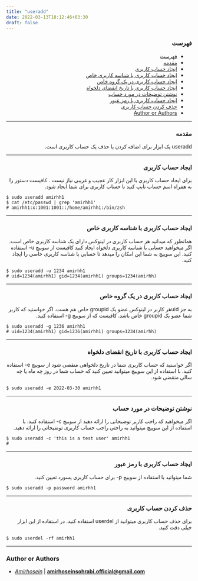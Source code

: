 ```yaml
---
title: "useradd"
date: 2022-03-13T18:12:46+03:30
draft: false
---
```



<div dir='rtl'>

### فهرست

- [فهرست](#فهرست)
- [مقدمه](#مقدمه)
- [ایجاد حساب کاربری](#ایجاد-حساب-کاربری)
- [ایجاد حساب کاربری با شناسه کاربری خاص](#ایجاد-حساب-کاربری-با-شناسه-کاربری-خاص)
- [ایجاد حساب کاربری در یک گروه خاص](#ایجاد-حساب-کاربری-در-یک-گروه-خاص)
- [ایجاد حساب کاربری با تاریخ انقضای دلخواه](#ایجاد-حساب-کاربری-با-تاریخ-انقضای-دلخواه)
- [نوشتن توضیحات در مورد حساب](#نوشتن-توضیحات-در-مورد-حساب)
- [ایجاد حساب کاربری با رمز عبور](#ایجاد-حساب-کاربری-با-رمز-عبور)
- [حذف کردن حساب کاربری](#حذف-کردن-حساب-کاربری)
- [Author or Authors](#author-or-authors)
</div>




---
<div dir='rtl'>

### مقدمه
useradd یک ابزار برای اضافه کردن یا حذف یک حساب کاربری است. 
</div>




---
<div dir='rtl'>

### ایجاد حساب کاربری
برای ایجاد حساب کاربری با این ابزار کار عجیب و غریبی نیاز نیست . کافیست دستور را به همراه اسم حساب تایپ کنید تا حساب کاربری برای شما ایجاد شود.
</div>

    $ sudo useradd amirhh1
    $ cat /etc/passwd | grep 'amirhh1'
    # amirhh1:x:1001:1001::/home/amirhh1:/bin/zsh





---
<div dir='rtl'>

### ایجاد حساب کاربری با شناسه کاربری خاص
همانطور که میدانید هر حساب کاربری در لینوکس دارای یک شناسه کاربری خاص است. اگر میخواهید حسابی با شناسه کاربری دلخواه ایجاد کنید کافیست از سوییچ u- استفاده کنید. این سوییچ به شما این امکان را میدهد تا حسابی با شناسه کاربری خاصی را ایجاد کنید.
</div>

    $ sudo useradd -u 1234 amirhh1
    # uid=1234(amirhh1) gid=1234(amirhh1) groups=1234(amirhh)

---
<div dir='rtl'>

### ایجاد حساب کاربری در یک گروه خاص
به جز uidهر کاربر در لینوکس عضو یک groupid خاص هم هست. اگر خواستید که کاربر شما عضو یک groupid خاص باشد. کافیست که از سوییچ g- استفاده کنید.

</div>

    $ sudo useradd -g 1236 amirhh1
    # uid=1234(amirhh1) gid=1236(amirhh1) groups=1234(amirhh)





---
<div dir='rtl'>

### ایجاد حساب کاربری با تاریخ انقضای دلخواه
اگر خواستید که حساب کاربری شما در تاریخ دلخواهی منقضی شود از سوییچ e- استفاده کنید. با استفاده از این سوییچ میتوانید تعیین کنید که حساب شما در روز چه ماه یا چه سالی منقضی شود.
</div>
    
    $ sudo useradd -e 2022-03-30 amirhh1




---
<div dir='rtl'>

### نوشتن توضیحات در مورد حساب
اگر میخواهید که راجب کاربر توضیحاتی را ارائه دهید از سوییچ c- استفاده کنید. با استفاده از این سوییچ میتوانید به راحتی راجب حساب کاربری توضیحاتی را ارائه دهید. 
</div>

    $ sudo useradd -c 'this is a test user' amirhh1
    # 




---
<div dir='rtl'>

### ایجاد حساب کاربری با رمز عبور 
شما میتوانید با استفاده از سوییچ p- برای حساب کاربری پسورد تعیین کنید. 
</div>

    $ sudo useradd -p password amirhh1




---
<div dir='rtl'>

### حذف کردن حساب کاربری
برای حذف حساب کاربری میتوانید از userdel استفاده کنید.
در استفاده از این ابزار خیلی دقت کنید.
</div>
    
    $ sudo userdel -rf amirhh1



---
### Author or Authors

- *[Amirhosein](https://github.com/amirhoseinsb)* | **<amirhoseinsohrabi.official@gmail.com>**
